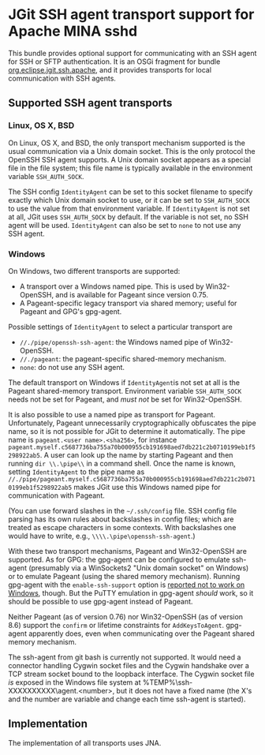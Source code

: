 # JGit SSH agent transport support for Apache MINA sshd

This bundle provides optional support for communicating with an SSH agent for SSH or SFTP authentication.
It is an OSGi fragment for bundle [org.eclipse.jgit.ssh.apache](../org.eclipse.jgit.ssh.apache/README.md),
and it provides transports for local communication with SSH agents.

## Supported SSH agent transports

### Linux, OS X, BSD

On Linux, OS X, and BSD, the only transport mechanism supported is the usual communication via a Unix
domain socket. This is the only protocol the OpenSSH SSH agent supports. A Unix domain socket appears
as a special file in the file system; this file name is typically available in the environment variable
`SSH_AUTH_SOCK`.

The SSH config `IdentityAgent` can be set to this socket filename to specify exactly which Unix domain
socket to use, or it can be set to `SSH_AUTH_SOCK` to use the value from that environment variable. If
`IdentityAgent` is not set at all, JGit uses `SSH_AUTH_SOCK` by default. If the variable is not set, no
SSH agent will be used. `IdentityAgent` can also be set to `none` to not use any SSH agent.

### Windows

On Windows, two different transports are supported:

* A transport over a Windows named pipe. This is used by Win32-OpenSSH, and is available for Pageant since version 0.75.
* A Pageant-specific legacy transport via shared memory; useful for Pageant and GPG's gpg-agent.

Possible settings of `IdentityAgent` to select a particular transport are

* `//./pipe/openssh-ssh-agent`: the Windows named pipe of Win32-OpenSSH.
* `//./pageant`: the pageant-specific shared-memory mechanism.
* `none`: do not use any SSH agent.

The default transport on Windows if `IdentityAgent`is not set at all is the Pageant shared-memory transport.
Environment variable `SSH_AUTH_SOCK` needs not be set for Pageant, and _must not_ be set for Win32-OpenSSH.

It is also possible to use a named pipe as transport for Pageant. Unfortunately, Pageant unnecessarily
cryptographically obfuscates the pipe name, so it is not possible for JGit to determine it automatically.
The pipe name is `pageant.<user name>.<sha256>`, for instance `pageant.myself.c5687736ba755a70b000955cb191698aed7db221c2b0710199eb1f5298922ab5`.
A user can look up the name by starting Pageant and then running `dir \\.\pipe\\` in a command shell.
Once the name is known, setting `IdentityAgent` to the pipe name as `//./pipe/pageant.myself.c5687736ba755a70b000955cb191698aed7db221c2b0710199eb1f5298922ab5`
makes JGit use this Windows named pipe for communication with Pageant.

(You can use forward slashes in the `~/.ssh/config` file. SSH config file parsing has its own rules about
backslashes in config files; which are treated as escape characters in some contexts. With backslashes
one would have to write, e.g., `\\\\.\pipe\openssh-ssh-agent`.)

With these two transport mechanisms, Pageant and Win32-OpenSSH are supported. As for GPG: the gpg-agent
can be configured to emulate ssh-agent (presumably via a WinSockets2 "Unix domain socket" on Windows) or
to emulate Pageant (using the shared memory mechanism). Running gpg-agent with the `enable-ssh-support`
option is [reported not to work on Windows](https://dev.gnupg.org/T3883), though. But the PuTTY emulation
in gpg-agent _should_ work, so it should be possible to use gpg-agent instead of Pageant.

Neither Pageant (as of version 0.76) nor Win32-OpenSSH (as of version 8.6) support the `confirm` or lifetime
constraints for `AddKeysToAgent`. gpg-agent apparently does, even when communicating over the Pageant shared
memory mechanism.

The ssh-agent from git bash is currently not supported. It would need a connector handling Cygwin socket
files and the Cygwin handshake over a TCP stream socket bound to the loopback interface. The Cygwin socket
file _is_ exposed in the Windows file system at %TEMP%\ssh-XXXXXXXXXX\agent.&lt;number>, but it does not
have a fixed name (the X's and the number are variable and change each time ssh-agent is started).

## Implementation

The implementation of all transports uses JNA.